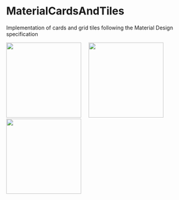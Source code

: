 # MaterialCardsAndTiles
Implementation of cards and grid tiles following the Material Design specification

<img src="https://raw.githubusercontent.com/danielgimenes/MaterialCardsAndTiles/master/docs/screen1.png" width="200">&nbsp;&nbsp;&nbsp;&nbsp;
<img src="https://raw.githubusercontent.com/danielgimenes/MaterialCardsAndTiles/master/docs/screen2.png" width="200">&nbsp;&nbsp;&nbsp;&nbsp;
<img src="https://raw.githubusercontent.com/danielgimenes/MaterialCardsAndTiles/master/docs/screen3.png" width="200">
